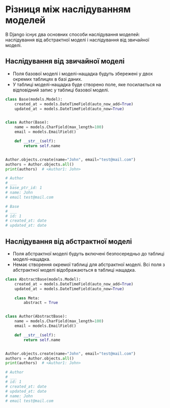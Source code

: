 # Різниця між наслідуванням моделей

В Django існує два основних способи наслідування моделей: наслідування від абстрактної моделі і наслідування від звичайної моделі.

## Наслідування від звичайної моделі

-   Поля базової моделі і моделі-нащадка будуть збережені у двох окремих таблицях в базі даних.
-   У таблиці моделі-нащадка буде створено поле, яке посилається на відповідний запис у таблиці базової моделі.

```py
class Base(models.Model):
    created_at = models.DateTimeField(auto_now_add=True)
    updated_at = models.DateTimeField(auto_now=True)


class Author(Base):
    name = models.CharField(max_length=100)
    email = models.EmailField()

    def __str__(self):
        return self.name


Author.objects.create(name="John", email="test@mail.com")
authors = Author.objects.all()
print(authors)  # <Author1: John>

# Author
# ___
# base_ptr_id: 1
# name: John
# email test@mail.com

# Base
# ___
# id: 1
# created_at: date
# updated_at: date
```

## Наслідування від абстрактної моделі

-   Поля абстрактної моделі будуть включені безпосередньо до таблиці моделі-нащадка.
-   Немає створення окремої таблиці для абстрактної моделі. Всі поля з абстрактної моделі відображаються в таблиці нащадка.

```py
class AbstractBase(models.Model):
    created_at = models.DateTimeField(auto_now_add=True)
    updated_at = models.DateTimeField(auto_now=True)

    class Meta:
        abstract = True


class Author(AbstractBase):
    name = models.CharField(max_length=100)
    email = models.EmailField()

    def __str__(self):
        return self.name


Author.objects.create(name="John", email="test@mail.com")
authors = Author.objects.all()
print(authors)  # <Author1: John>

# Author
# ___
# id: 1
# created_at: date
# updated_at: date
# name: John
# email test@mail.com
```
